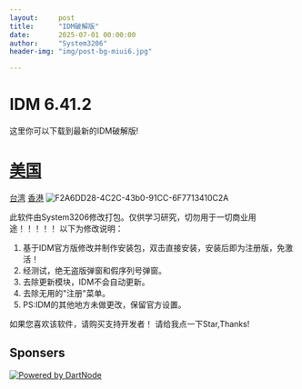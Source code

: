 ```yaml
---
layout:     post
title:      "IDM破解版"
date:       2025-07-01 00:00:00
author:     "System3206"
header-img: "img/post-bg-miui6.jpg"

---
```

# IDM 6.41.2
这里你可以下载到最新的IDM破解版!
# [美国](https://git.yylx.win/https://github.com/glucyzz/IDM/archive/refs/heads/main.zip)
[台湾](https://wget.la/https://github.com/glucyzz/IDM/archive/refs/heads/main.zip)
[香港](https://kkgithub.com/glucyzz/IDM/archive/refs/heads/main.zip)
![F2A6DD28-4C2C-43b0-91CC-6F7713410C2A](https://user-images.githubusercontent.com/82938236/180700540-f05d0bf2-2a26-4797-a788-793546049da2.png)

此软件由System3206修改打包。仅供学习研究，切勿用于一切商业用途！！！！！
以下为修改说明：
1. 基于IDM官方版修改并制作安装包，双击直接安装，安装后即为注册版，免激活！
2. 经测试，绝无盗版弹窗和假序列号弹窗。
3. 去除更新模块，IDM不会自动更新。
4. 去除无用的"注册"菜单。
5. PS:IDM的其他地方未做更改，保留官方设置。

如果您喜欢该软件，请购买支持开发者！
请给我点一下Star,Thanks!

## Sponsers
[![Powered by DartNode](https://dartnode.com/branding/DN-Open-Source-sm.png)](https://dartnode.com "Powered by DartNode - Free VPS for Open Source")
